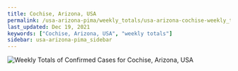 ```yaml
---
title: Cochise, Arizona, USA
permalink: /usa-arizona-pima/weekly_totals/usa-arizona-cochise-weekly_totals.html
last_updated: Dec 19, 2021
keywords: ["Cochise, Arizona, USA", "weekly totals"]
sidebar: usa-arizona-pima_sidebar
---
```


![Weekly Totals of Confirmed Cases for Cochise, Arizona, USA](/covid_tracker/images/graphs/usa-arizona-cochise-weekly_totals_graph.png)
